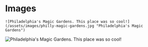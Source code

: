 # Images

```
![Philadelphia's Magic Gardens. This place was so cool!](/assets/images/philly-magic-gardens.jpg "Philadelphia's Magic Gardens")

```
![Philadelphia's Magic Gardens. This place was so cool!](/assets/images/philly-magic-gardens.jpg "Philadelphia's Magic Gardens")
